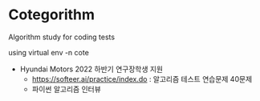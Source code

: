 # Cotegorithm
Algorithm study for coding tests

using virtual env -n cote

- Hyundai Motors 2022 하반기 연구장학생 지원
    - https://softeer.ai/practice/index.do : 알고리즘 테스트 연습문제 40문제
    - 파이썬 알고리즘 인터뷰